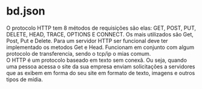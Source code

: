 # bd.json
O protocolo HTTP tem 8 métodos de requisições são elas: GET, POST, PUT, DELETE, HEAD, TRACE, OPTIONS E CONNECT. 
Os mais utilizados são Get, Post, Put e Delete.
Para um servidor HTTP ser funcional deve ter implementado os metodos Get e Head.
Funcionam em conjunto com algum protocolo de transferencia, sendo o tcp/ip o mias comum.  
O HTTP é um protocolo baseado em texto sem conexã. Ou seja, quando uma pessoa acessa o site da sua empresa enviam solicitações a servidores 
que as exibem em forma do seu site em formato de texto, imagens e outros tipos de mídia. 
